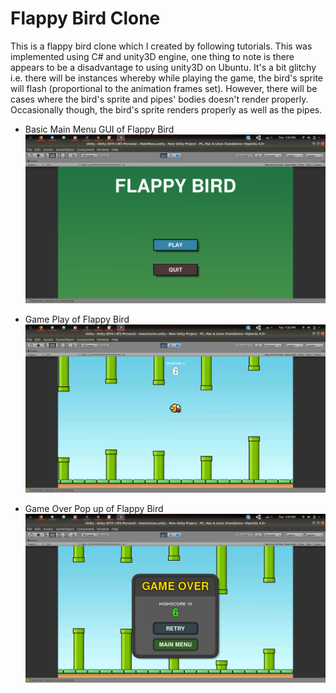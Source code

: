 # Flappy Bird Clone

This is a flappy bird clone which I created by following tutorials. This was implemented using C# and unity3D engine, one thing to note is there appears to be a disadvantage to using unity3D on Ubuntu. It's a bit glitchy i.e. there will be instances whereby while playing the game, the bird's sprite will flash (proportional to the animation frames set). However, there will be cases where the bird's sprite and pipes' bodies doesn't render properly. Occasionally though, the bird's sprite renders properly as well as the pipes.

-   Basic Main Menu GUI of Flappy Bird
    ![Flappy Bird Main Menu](screenshots/mainmenu.png)

-   Game Play of Flappy Bird
    ![Game Play of Flappy Bird](screenshots/game.png)

-   Game Over Pop up of Flappy Bird
    ![Game Over Popup Menu ](screenshots/gameover.png)
